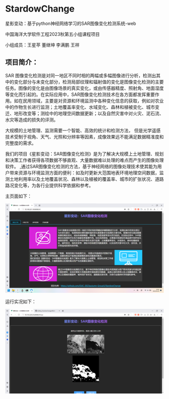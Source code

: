 # StardowChange
星影变动：基于python神经网络学习的SAR图像变化检测系统-web

中国海洋大学软件工程2023秋第五小组课程项目

小组成员：王星苹 董继坤 李满鹏 王祥

## 项目简介： 

SAR 图像变化检测是对同一地区不同时相的两幅或多幅图像进行分析，检测出其中的变化部分与未变化部分，检测局部纹理和辐射值的变化是图像变化检测的主要任务。图像的变化是由图像场景的真实变化，或由传感器精度、照射角、地面湿度等变化而引起的。在实际应用中，SAR图像变化检测技术在各方面都发挥重要作用。如在民用领域，主要是对资源和环境监测中各种变化信息的获取，例如对农业中的作物生长进行监测；土地覆盖率变化、水域变化、森林和植被变化、城市变迁、地形改变等；测绘中的地理空间数据更新；以及自然灾害中对火灾、泥石流、水灾等造成的损失的评测。

大规模的土地管理、监测需要一个智能、高效的统计和检测方法， 但是光学遥感技术受制于视角、天气、光照和分辨率等因素，成像效果远不能满足数据精准度和完整度的需求。

我们的项目《星影变动：SAR图像变化检测》是为了解决大规模上土地管理、规划和决策工作者获得各项数据不够直观、大量数据难以处理的难点而产生的图像处理软件。 ,通过SAR图像变化检测的方法，基于神经网络的图像处理技术使其能为用户带来资源与环境监测方面的便利：如及时更新大范围地表环境地理空间数据，监测土地利用率以及土地覆盖状况、森林以及植被的覆盖率、城市的扩张状况、道路路况变化等，为各行业提供科学依据和参考。

主页面如下：

![主页](pictures/mainpage.png)

运行实况如下：

![实况](pictures/sample.png)
